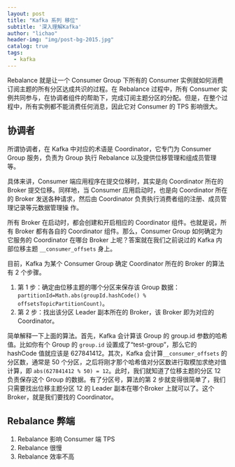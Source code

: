 ```yaml
---
layout: post
title: "Kafka 系列 移位"
subtitle: '深入理解Kafka'
author: "lichao"
header-img: "img/post-bg-2015.jpg"
catalog: true
tags:
  - kafka
---
```



Rebalance 就是让一个 Consumer Group 下所有的 Consumer 实例就如何消费订阅主题的所有分区达成共识的过程。在 Rebalance 过程中，所有 Consumer 实例共同参与，在协调者组件的帮助下，完成订阅主题分区的分配。但是，在整个过程中，所有实例都不能消费任何消息，因此它对 Consumer 的 TPS 影响很大。


## 协调者
所谓协调者，在 Kafka 中对应的术语是 Coordinator，它专门为 Consumer Group 服务，负责为 Group 执行 Rebalance 以及提供位移管理和组成员管理等。

具体来讲，Consumer 端应用程序在提交位移时，其实是向 Coordinator 所在的 Broker 提交位移。同样地，当 Consumer 应用启动时，也是向 Coordinator 所在的 Broker 发送各种请求，然后由 Coordinator 负责执行消费者组的注册、成员管理记录等元数据管理操
作。

所有 Broker 在启动时，都会创建和开启相应的 Coordinator 组件。也就是说，所有 Broker 都有各自的 Coordinator 组件。那么，Consumer Group 如何确定为它服务的 Coordinator 在哪台 Broker 上呢？答案就在我们之前说过的 Kafka 内部位移主题 ```__consumer_offsets``` 身上。

目前，Kafka 为某个 Consumer Group 确定 Coordinator 所在的 Broker 的算法有 2 个步骤。

1. 第 1 步：确定由位移主题的哪个分区来保存该 Group 数据：```partitionId=Math.abs(groupId.hashCode() % offsetsTopicPartitionCount)```。
2. 第 2 步：找出该分区 Leader 副本所在的 Broker，该 Broker 即为对应的 Coordinator。

简单解释一下上面的算法。首先，Kafka 会计算该 Group 的 group.id 参数的哈希值。比如你有个 Group 的 ```group.id``` 设置成了“test-group”，那么它的 hashCode 值就应该是 627841412。其次，Kafka 会计算```__consumer_offsets``` 的分区数，通常是 50 个分区，之后将刚才那个哈希值对分区数进行取模加求绝对值计算，即 ```abs(627841412 % 50) = 12```。此时，我们就知道了位移主题的分区 12 负责保存这个 Group 的数据。有了分区号，算法的第 2 步就变得很简单了，我们只需要找出位移主题分区 12 的 Leader 副本在哪个Broker 上就可以了。这个 Broker，就是我们要找的 Coordinator。

## Rebalance 弊端
1. Rebalance 影响 Consumer 端 TPS
2. Rebalance 很慢
3. Rebalance 效率不高
